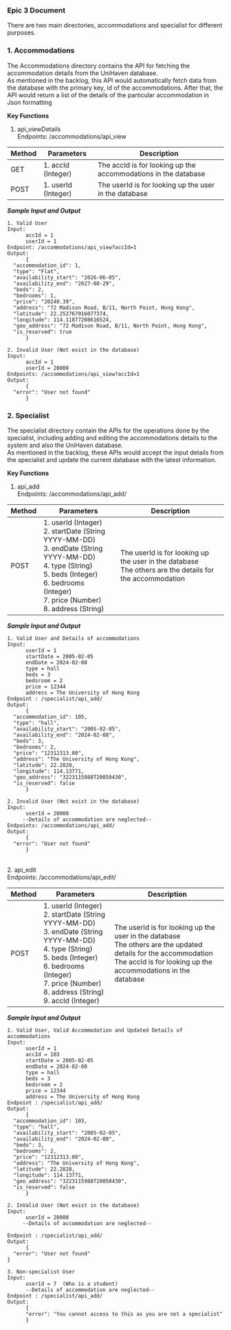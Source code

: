 ### Epic 3 Document ###
There are two main directories, accommodations and specialist for different purposes.

### 1. Accommodations ###
The Accommodations directory contains the API for fetching the accommodation details from the UniHaven database. <br>
As mentioned in the backlog, this API would automatically fetch data from the database with the primary key, id of the accommodations. After that, the API would return a list of the details of the particular accommodation in Json formatting

**Key Functions**
1. api_viewDetails <br>
Endpoints: /accommodations/api_view

| Method  | Parameters | Description |
| ------------- | ------------- | ------------- |
| GET  | 1. accId (Integer)  | The accId is for looking up the accommodations in the database| 
| POST  | 1. userId (Integer)  | The userId is for looking up the user in the database |

***Sample Input and Output***
```
1. Valid User 
Input:
      accId = 1
      userId = 1
Endpoint: /accommodations/api_view?accId=1
Output:
      {
  "accommodation_id": 1,
  "type": "Flat",
  "availability_start": "2026-06-05",
  "availability_end": "2027-08-29",
  "beds": 2,
  "bedrooms": 1,
  "price": "20240.39",
  "address": "72 Madison Road, B/11, North Point, Hong Kong",
  "latitude": 22.252767916077374,
  "longitude": 114.11877208616524,
  "geo_address": "72 Madison Road, B/11, North Point, Hong Kong",
  "is_reserved": true
      }

2. Invalid User (Not exist in the database)
Input:
      accId = 1
      userId = 20000
Endpoints: /accommodations/api_view?accId=1
Output:
      {
  "error": "User not found"
      }
```
### 2. Specialist ###
The specialist directory contain the APIs for the operations done by the specialist, including adding and editing the accommodations details to the system and also the UniHaven database. <br>
As mentioned in the backlog, these APIs would accept the input details from the specialist and update the current database with the latest information.

**Key Functions**
1. api_add <br>
Endpoints: /accommodations/api_add/ <br>

| Method  | Parameters | Description |
| ------------- | ------------- | ------------- |
| POST | 1. userId (Integer) <br> 2. startDate (String YYYY-MM-DD) <br> 3. endDate (String YYYY-MM-DD) <br> 4. type (String) <br> 5. beds (Integer) <br> 6. bedrooms (Integer) <br> 7. price (Number) <br> 8. address (String) <br>| The userId is for looking up the user in the database <br> The others are the details for the accommodation  |

***Sample Input and Output***
```
1. Valid User and Details of accommodations
Input:
      userId = 1
      startDate = 2005-02-05
      endDate = 2024-02-08
      type = hall
      beds = 3
      bedsroom = 2
      price = 12344
      address = The University of Hong Kong
Endpoint : /specialist/api_add/
Output:
      {
  "accommodation_id": 105,
  "type": "hall",
  "availability_start": "2005-02-05",
  "availability_end": "2024-02-08",
  "beds": 3,
  "bedrooms": 2,
  "price": "12312313.00",
  "address": "The University of Hong Kong",
  "latitude": 22.2828,
  "longitude": 114.13771,
  "geo_address": "3223115988T20050430",
  "is_reserved": false
      }

2. Invalid User (Not exist in the database)
Input:
      userId = 20000
     --Details of accommodation are neglected--
Endpoints: /accommodations/api_add/
Output:
      {
  "error": "User not found"
      }
```
<br>
2. api_edit <br>
Endpoints: /accommodations/api_edit/

| Method  | Parameters | Description |
| ------------- | ------------- | ------------- |
| POST | 1. userId (Integer) <br> 2. startDate (String YYYY-MM-DD) <br> 3. endDate (String YYYY-MM-DD) <br> 4. type (String) <br> 5. beds (Integer) <br> 6. bedrooms (Integer) <br> 7. price (Number) <br> 8. address (String) <br> 9. accId (Integer)| The userId is for looking up the user in the database <br> The others are the updated details for the accommodation <br> The accId is for looking up the accommodations in the database |

***Sample Input and Output***
```
1. Valid User, Valid Accommodation and Updated Details of accommodations
Input:
      userId = 1
      accId = 103
      startDate = 2005-02-05
      endDate = 2024-02-08
      type = hall
      beds = 3
      bedsroom = 2
      price = 12344
      address = The University of Hong Kong
Endpoint : /specialist/api_add/
Output:
      {
  "accommodation_id": 103,
  "type": "hall",
  "availability_start": "2005-02-05",
  "availability_end": "2024-02-08",
  "beds": 3,
  "bedrooms": 2,
  "price": "12312313.00",
  "address": "The University of Hong Kong",
  "latitude": 22.2828,
  "longitude": 114.13771,
  "geo_address": "3223115988T20050430",
  "is_reserved": false
      }

2. InValid User (Not exist in the database)
Input:
      userId = 20000
     --Details of accommodation are neglected--

Endpoint : /specialist/api_add/
Output:
      {
  "error": "User not found"
}

3. Non-specialist User
Input:
      userId = 7  (Who is a student)
      --Details of accommodation are neglected--
Endpoint : /specialist/api_add/
Output:
      {
      "error": "You cannot access to this as you are not a specialist"
      }
```

